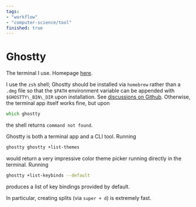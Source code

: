 ```yaml
---
tags:
- "workflow"
- "computer-science/tool"
finished: true
---
```


# Ghostty

The terminal I use. Homepage [here](https://ghostty.org/).

I use the `zsh` shell; Ghostty should be installed via `homebrew` rather than a `.dmg` file so that the `$PATH` environment variable can be appended with `$GHOSTTY\_BIN\_DIR` upon installation. See [discussions on Github](https://github.com/ghostty-org/ghostty/discussions/4725). Otherwise, the terminal app itself works fine, but upon 

```zsh
which ghostty
```

the shell returns `command not found`.

Ghostty is both a terminal app and a CLI tool. Running

```zsh
ghostty ghostty +list-themes
```

would return a very impressive color theme picker running directly in the terminal. Running

```zsh
ghostty +list-keybinds --default
```

produces a list of key bindings provided by default. 

In particular, creating splits (via `super + d`) is extremely fast.
